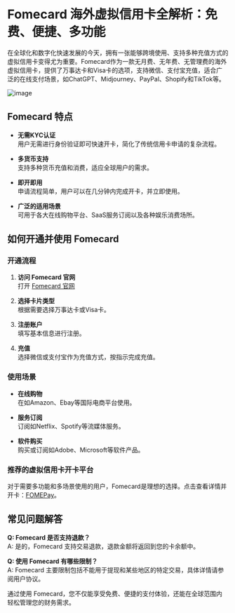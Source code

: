 # Fomecard 海外虚拟信用卡全解析：免费、便捷、多功能

在全球化和数字化快速发展的今天，拥有一张能够跨境使用、支持多种充值方式的虚拟信用卡变得尤为重要。Fomecard作为一款无月费、无年费、无管理费的海外虚拟信用卡，提供了万事达卡和Visa卡的选项，支持微信、支付宝充值，适合广泛的在线支付场景，如ChatGPT、Midjourney、PayPal、Shopify和TikTok等。

![image](https://github.com/samsumustafa3/Fomecard/assets/169782408/677a076a-b039-43c0-b940-ce12a328d40d)


## Fomecard 特点

- **无需KYC认证**  
  用户无需进行身份验证即可快速开卡，简化了传统信用卡申请的复杂流程。

- **多货币支持**  
  支持多种货币充值和消费，适应全球用户的需求。

- **即开即用**  
  申请流程简单，用户可以在几分钟内完成开卡，并立即使用。

- **广泛的适用场景**  
  可用于各大在线购物平台、SaaS服务订阅以及各种娱乐消费场所。

## 如何开通并使用 Fomecard

### 开通流程

1. **访问 Fomecard 官网**  
   打开 [Fomecard 官网](https://pc.fomecard.com/register?rc=V42820)

2. **选择卡片类型**  
   根据需要选择万事达卡或Visa卡。

3. **注册账户**  
   填写基本信息进行注册。

4. **充值**  
   选择微信或支付宝作为充值方式，按指示完成充值。

### 使用场景

- **在线购物**  
  在如Amazon、Ebay等国际电商平台使用。

- **服务订阅**  
  订阅如Netflix、Spotify等流媒体服务。

- **软件购买**  
  购买或订阅如Adobe、Microsoft等软件产品。

### 推荐的虚拟信用卡开卡平台

对于需要多功能和多场景使用的用户，Fomecard是理想的选择。点击查看详情并开卡：[FOMEPay](https://gpt.fomepay.com/#/pages/login/index?d=Q3DD80)。

## 常见问题解答

**Q: Fomecard 是否支持退款？**  
A: 是的，Fomecard 支持交易退款，退款金额将返回到您的卡余额中。

**Q: 使用 Fomecard 有哪些限制？**  
A: Fomecard 主要限制包括不能用于提现和某些地区的特定交易，具体详情请参阅用户协议。

通过使用 Fomecard，您不仅能享受免费、便捷的支付体验，还能在全球范围内轻松管理您的财务需求。
